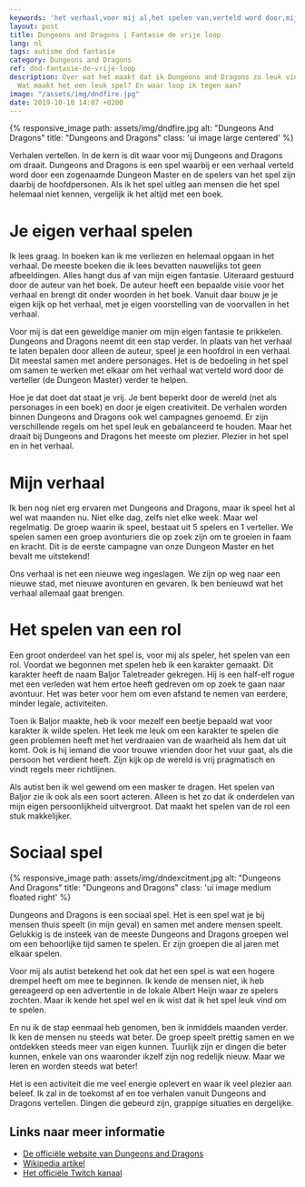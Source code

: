 ```yaml
---
keywords: 'het verhaal,voor mij al,het spelen van,verteld word door,mijn eigen fantasie'
layout: post
title: Dungeons and Dragons | Fantasie de vrije loop
lang: nl
tags: autisme dnd fantasie
category: Dungeons and Dragons
ref: dnd-fantasie-de-vrije-loop
description: Over wat het maakt dat ik Dungeons and Dragons zo leuk vind om te spelen.
  Wat maakt het een leuk spel? En waar loop ik tegen aan?
image: "/assets/img/dndfire.jpg"
date: 2019-10-10 14:07 +0200
---
```

{% responsive_image path: assets/img/dndfire.jpg alt: "Dungeons And Dragons" title: "Dungeons and Dragons" class: 'ui image large centered' %}

Verhalen vertellen. In de kern is dit waar voor mij Dungeons and Dragons om draait. Dungeons and Dragons is een spel waarbij er een verhaal verteld word door een zogenaamde Dungeon Master en de spelers van het spel zijn daarbij de hoofdpersonen. Als ik het spel uitleg aan mensen die het spel helemaal niet kennen, vergelijk ik het altijd met een boek.

# Je eigen verhaal spelen

Ik lees graag. In boeken kan ik me verliezen en helemaal opgaan in het verhaal. De meeste boeken die ik lees bevatten nauwelijks tot geen afbeeldingen. Alles hangt dus af van mijn eigen fantasie. Uiteraard gestuurd door de auteur van het boek. De auteur heeft een bepaalde visie voor het verhaal en brengt dit onder woorden in het boek. Vanuit daar bouw je je eigen kijk op het verhaal, met je eigen voorstelling van de voorvallen in het verhaal.

Voor mij is dat een geweldige manier om mijn eigen fantasie te prikkelen. Dungeons and Dragons neemt dit een stap verder. In plaats van het verhaal te laten bepalen door alleen de auteur, speel je een hoofdrol in een verhaal. Dit meestal samen met andere personages. Het is de bedoeling in het spel om samen te werken met elkaar om het verhaal wat verteld word door de verteller (de Dungeon Master) verder te helpen.

Hoe je dat doet dat staat je vrij. Je bent beperkt door de wereld (net als personages in een boek) en door je eigen creativiteit. De verhalen worden binnen Dungeons and Dragons ook wel campagnes genoemd. Er zijn verschillende regels om het spel leuk en gebalanceerd te houden. Maar het draait bij Dungeons and Dragons het meeste om plezier. Plezier in het spel en in het verhaal.

# Mijn verhaal
Ik ben nog niet erg ervaren met Dungeons and Dragons, maar ik speel het al wel wat maanden nu. Niet elke dag, zelfs niet elke week. Maar wel regelmatig. De groep waarin ik speel, bestaat uit 5 spelers en 1 verteller. We spelen samen een groep avonturiers die op zoek zijn om te groeien in faam en kracht. Dit is de eerste campagne van onze Dungeon Master en het bevalt me uitstekend!

Ons verhaal is net een nieuwe weg ingeslagen. We zijn op weg naar een nieuwe stad, met nieuwe avonturen en gevaren. Ik ben benieuwd wat het verhaal allemaal gaat brengen.

# Het spelen van een rol

Een groot onderdeel van het spel is, voor mij als speler, het spelen van een rol. Voordat we begonnen met spelen heb ik een karakter gemaakt. Dit karakter heeft de naam Baljor Taletreader gekregen. Hij is een half-elf rogue met een verleden wat hem ertoe heeft gedreven om op zoek te gaan naar avontuur. Het was beter voor hem om even afstand te nemen van eerdere, minder legale, activiteiten.

Toen ik Baljor maakte, heb ik voor mezelf een beetje bepaald wat voor karakter ik wilde spelen. Het leek me leuk om een karakter te spelen die geen problemen heeft met het verdraaien van de waarheid als hem dat uit komt. Ook is hij iemand die voor trouwe vrienden door het vuur gaat, als die persoon het verdient heeft. Zijn kijk op de wereld is vrij pragmatisch en vindt regels meer richtlijnen.

Als autist ben ik wel gewend om een masker te dragen. Het spelen van Baljor zie ik ook als een soort acteren. Alleen is het zo dat ik onderdelen van mijn eigen persoonlijkheid uitvergroot. Dat maakt het spelen van de rol een stuk makkelijker.

# Sociaal spel
{% responsive_image path: assets/img/dndexcitment.jpg alt: "Dungeons And Dragons" title: "Dungeons and Dragons" class: 'ui image medium floated right' %}

Dungeons and Dragons is een sociaal spel. Het is een spel wat je bij mensen thuis speelt (in mijn geval) en samen met andere mensen speelt. Gelukkig is de insteek van de meeste Dungeons and Dragons groepen wel om een behoorlijke tijd samen te spelen. Er zijn groepen die al jaren met elkaar spelen.

Voor mij als autist betekend het ook dat het een spel is wat een hogere drempel heeft om mee te beginnen. Ik kende de mensen niet, ik heb gereageerd op een advertentie in de lokale Albert Heijn waar ze spelers zochten. Maar ik kende het spel wel en ik wist dat ik het spel leuk vind om te spelen.

En nu ik de stap eenmaal heb genomen, ben ik inmiddels maanden verder. Ik ken de mensen nu steeds wat beter. De groep speelt prettig samen en we ontdekken steeds meer van eigen kunnen. Tuurlijk zijn er dingen die beter kunnen, enkele van ons waaronder ikzelf zijn nog redelijk nieuw. Maar we leren en worden steeds wat beter!

Het is een activiteit die me veel energie oplevert en waar ik veel plezier aan beleef. Ik zal in de toekomst af en toe verhalen vanuit Dungeons and Dragons vertellen. Dingen die gebeurd zijn, grappige situaties en dergelijke.

## Links naar meer informatie

- [De officiële website van Dungeons and Dragons](https://dnd.wizards.com/)
- [Wikipedia artikel](https://nl.wikipedia.org/wiki/Dungeons_%26_Dragons_(rollenspel))
- [Het officiële Twitch kanaal](https://www.twitch.tv/dnd)